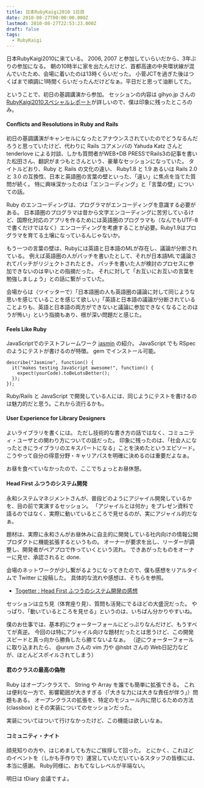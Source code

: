 ```yaml
---
title: 日本RubyKaigi2010 1日目
date: 2010-08-27T00:00:00.000Z
lastmod: 2010-08-27T22:53:23.000Z
draft: false
tags:
  - RubyKaigi
---
```


日本RubyKaigi2010に来ている。 2006, 2007 と参加していらいだから、3年ぶりの参加になる。 朝の10時半に家を出たんだけど、首都高速の中央環状線が混んでいたため、会場に着いたのは13時くらいだった。 小菅JCTを過ぎた後はつくばまで順調に1時間くらいだったんだけどなぁ。平日だと思って油断してた。

ということで、初日の基調講演から参加。 セッションの内容は gihyo.jp さんの[RubyKaigi2010スペシャルレポート](http://gihyo.jp/news/report/01/rubykaigi2010/0001)が詳しいので、僕は印象に残ったところのみ。

#### Conflicts and Resolutions in Ruby and Rails

初日の基調講演がキャンセルになったとアナウンスされていたのでどうなるんだろうと思っていたけど、代わりに Rails コアメンバの Yahuda Katz さんと tenderlove による対談、しかも質問者がWEB+DB PRESSでRails3の記事を書いた松田さん、翻訳がまつもとさんという、豪華なセッションになっていた。 タイトルどおり、Ruby と Rails の文化の違い、 Ruby1.8 と 1.9 あるいは Rails 2.0 と 3.0 の互換性、日本と英語圏の言葉の壁といった、「違い」に焦点を当てた質問が続く。 特に興味深かったのは「エンコーディング」と「言葉の壁」についての話。

Ruby のエンコーディングは、プログラマがエンコーディングを意識する必要がある。 日本語圏のプログラマは昔から文字エンコーディングに苦労しているけど、国際化対応のアプリを作るためには英語圏のプログラマも（なんでもUTF-8で書くだけではなく）エンコーディングを考慮することが必要。Ruby1.9はプログラマを育てる土壌になっているんじゃないか。

もう一つの言葉の壁は、Rubyには英語と日本語のMLが存在し、議論が分断されている。 例えば英語圏の人がパッチを書いたとして、それが日本語MLで議論されてパッチがリジェクトされたとき。 パッチを書いた人が検討のプロセスに参加できないのは辛いとの指摘だった。 それに対して「お互いにお互いの言葉を勉強しましょう」との話に繋がっていた。

会場からは（ツイッターで）「日本語圏の人も英語圏の議論に対して同じような思いを感じていることを感じて欲しい」「英語と日本語の議論が分断されていることよりも、英語と日本語の両方ができないと議論に参加できなくなることのほうが怖い」という指摘もあり、根が深い問題だと感じた。

#### Feels Like Ruby

JavaScriptでのテストフレームワーク [jasmin](http://pivotal.github.com/jasmine/) の紹介。 JavaScript でも RSpec のようにテストが書けるのが特徴。 gem でインストール可能。

```
describe("Jasmine", function() {
  it("makes testing JavaScript awesome!", function() {
    expect(yourCode).toBeLotsBetter();
  });
});
```

Ruby/Rails と JavaScript で開発している人には、同じようにテストを書けるのは魅力的だと思う。これから流行るかも。

#### User Experience for Library Designers

よいライブラリを書くには。 ただし技術的な書き方の話ではなく、コミュニティ・ユーザとの関わり方についての話だった。 印象に残ったのは、「社会人になったときにライブラリのエキスパートになる」ことを決めたというエピソード。 こうやって自分の得意分野・キャリアパスを明確に決めるのは重要だよなぁ。

お昼を食べていなかったので、ここでちょっとお昼休憩。

#### Head First ふつうのシステム開発

永和システムマネジメントさんが、普段どのようにアジャイル開発しているかを、目の前で実演するセッション。 「アジャイルとは何か」をプレゼン資料で語るのではなく、実際に動いているところで見せるのが、実にアジャイル的だなぁ。

題材は、実際に永和さんがお昼休みに自主的に開発している社内向けの情報公開プロダクトに機能拡張するというもの。 オーナーが要求を出し、リーダーが調整し、開発者がペアプロで作っていくという流れ。 できあがったものをオーナーに見せ、承認されると done.

会場のネットワークが少し繋がるようになってきたので、僕も感想をリアルタイムで Twitter に投稿した。 具体的な流れや感想は、そちらを参照。

* [Togetter : Head First ふつうのシステム開発の感想](http://togetter.com/li/45325)

セッションは立ち見（体育座り見）、質問も活発にでるほどの大盛況だった。 やっぱり、「動いているところを見せる」というのは、いちばん分かりやすいね。

僕のお仕事では、基本的にウォーターフォールにどっぷりなんだけど、もうすべてが真逆。 今回のは特にアジャイル向けな題材だったとは思うけど、この開発スピードと真っ向から勝負したら勝てないよなぁ。 （逆にウォーターフォールに取り込まれたら、 @ursm さんの vim 力や @hsbt さんの Web日記力などが、ほとんどスポイルされてしまう）

#### 君のクラスの最高の偽物

Ruby はオープンクラスで、 String や Array を誰でも簡単に拡張できる。 これは便利な一方で、影響範囲が大きすぎる（「大きな力には大きな責任が伴う」）問題もある。 オープンクラスの拡張を、特定のモジュール内に閉じるための方法 (classbox) とその実装についてのセッションだった。

実装についてはついて行けなかったけど、この機能は欲しいなぁ。

#### コミュニティ・ナイト

顔見知りの方や、はじめましても方にご挨拶して回った。 とにかく、これほどのイベントを（しかも手作りで）運営していただいているスタッフの皆様には、本当に感謝。 Ruby同様に、おもてなしレベルが半端ない。

明日は tDiary 会議ですよ。
